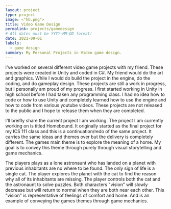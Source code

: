 ```yaml
---
layout: project
type: project
image: <"hb.png">
title: Video Game Design
permalink: projects/gamedesign
# All dates must be YYYY-MM-DD format!
date: 2021-09-01
labels:
  - game design
summary: My Personal Projects in Video game design.
---
```



I've worked on several different video game projects with my friend. These projects were created in Unity and coded in C#. My friend would do the art and graphics.
While I would do build the project in the engine, do the coding, and do gameplay design. These projects are still a work in progress, but I personally am proud of my
progress. I first started working in Unity in high school before I had taken any programming class. I had no idea how to code or how to use Unity and completely learned
how to use the engine and how to code from various youtube videos. These projects are not released to the public and I hope to release them when they are completed.

I'll breifly share the current project I am working. The project I am currently working on is titled Homebound. It originally started as the final project for my ICS 111 
class and this is a continuation/redo of the same project. It carries the same ideas and themes over but the delivery is completely different. The games main theme is to
explore the meaning of a home. My goal is to convey this theme through purely through visual storytelling and game mechanics. 

The players plays as a lone astronaunt who has landed on a planet with previous inhabitants are no where to be found. The only sign of life is a single cat. The player 
explores the planet with the cat to find the reason why all of its inhabitants are missing. The player controls both the cat and the astronaunt to solve puzzles.
Both characters "vision" will slowly decrease but will return to normal when they are both near each other. This "vision" is representative of feelings of comfort and
home. And is an example of conveying the games themes through game mechanics.



